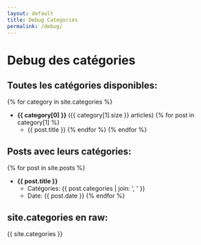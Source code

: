 ```yaml
---
layout: default
title: Debug Categories
permalink: /debug/
---
```


# Debug des catégories

## Toutes les catégories disponibles:
{% for category in site.categories %}
- **{{ category[0] }}** ({{ category[1].size }} articles)
  {% for post in category[1] %}
  - {{ post.title }}
  {% endfor %}
{% endfor %}

## Posts avec leurs catégories:
{% for post in site.posts %}
- **{{ post.title }}**
  - Catégories: {{ post.categories | join: ', ' }}
  - Date: {{ post.date }}
{% endfor %}

## site.categories en raw:
{{ site.categories }}